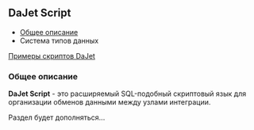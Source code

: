## DaJet Script

- [Общее описание](#общее-описание)
- Система типов данных

[Примеры скриптов DaJet](https://github.com/zhichkin/dajet/tree/main/doc/dajet-utility/scripts)

### Общее описание

**DaJet Script** - это расширяемый SQL-подобный скриптовый язык для организации обменов данными между узлами интеграции.

Раздел будет дополняться...

